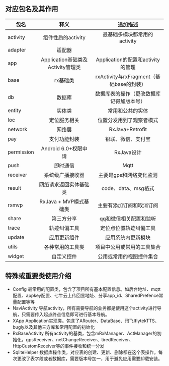 ## 对应包名及其作用

| 包名        | 释义   |  追加描述  |
| --------   | :-----:  | :----:  |
| activity      | 组件性质的activity   |   最基础多模块都常用的activity     |
| adapter        |   适配器   |      |
| app        |    Application基础类及Activity管理类    |  Application的配置和activity的管理  |
| base        |    rx基础类    |  rxActivity与rxFragment（基础base的封装）  |
| db        |    数据库    |  数据库表的操作（更改数据库记得加版本号）  |
| entity        |    实体类    |  常用和公共的实体  |
| loc        |    定位服务相关    | 位置分发用到了观察者模式   |
| network        |    网络层    | RxJava+Retrofit   |
| pay        |    支付功能封装    | 银联、微信、支付宝   |
| permission        |    Android 6.0+权限申请    | RxJava设计   |
| push        |    即时通信    | Mqtt   |
| receiver        |    系统级广播接收器    |  主要是gps和网络变化监测  |
| result        |    网络请求返回实体基础类    |  code、data、msg格式  |
| rxmvp        |    RxJava + MVP模式基础类    |  主要有添加订阅和取消订阅  |
| share        |    第三方分享    |  qq和微信相关配置和监听  |
| trace        |    轨迹纠偏工具    |  定位点位置轨迹纠偏工具  |
| update        |    应用更新组件    |  应用系统内更新模块  |
| utils        |    各种常用的工具类    |  项目中公用或常用的工具集合  |
| widget        |    自定义控件   |  公用或常用的视图控件集合  |

## 特殊或重要类使用介绍
 * Config  最常用的配置类，包含了项目所有基本配置信息。如后台地址、mqtt配置、appkey配置、七牛云上传回显地址、分享app_id、SharedPrefence常量配置等等 
 * NaviActivity  导航activity，所有需要导航的业务都是使用这个activity进行导航，只需要传入起点终点信息即可进行基本导航。
 * XApp  Application实现类。包含了ARouter、DataBase、讯飞IflytekTTS、bugly以及其他三方库和常用配置的初始化
 * RxBaseActivity  所有activity的基类，包含mRxManager、ActManager的初始化，gpsReceiver、netChangeReceiver、tiredReceiver、HttpCustomReceiver等的事件接收和统一分发
 * SqliteHelper  数据库操作类，对应表的创建、更新、删除都在这个表操作。每次更改了表字段或者数据库，需要版本号加一，用于避免应用需要卸载安装。
